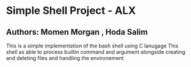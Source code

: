 # Simple Shell Project - ALX
## Authors: Momen Morgan , Hoda Salim

This is a simple implementation of the bash shell using C lanugage 
This shell as able to process builtin command and argument alongside creating and deleting files and handling the environement
